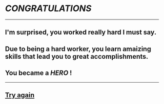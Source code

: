 # *CONGRATULATIONS*

---

## I'm surprised, you worked really hard I must say.
## Due to being a hard worker, you learn amaizing skills that lead you to great accomplishments.
## You became a _*HERO*_ !

---

## [Try again](../../beginning/part1.md)